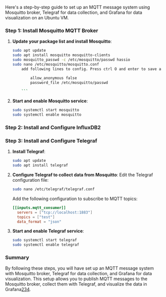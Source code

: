 Here's a step-by-step guide to set up an MQTT message system using Mosquitto broker, Telegraf for data collection, and Grafana for data visualization on an Ubuntu VM.

### Step 1: Install Mosquitto MQTT Broker
1. **Update your package list and install Mosquitto**:
    ```bash
    sudo apt update
    sudo apt install mosquitto mosquitto-clients
    sudo mosquitto_passwd -c /etc/mosquitto/passwd hassio
    sudo nano /etc/mosquitto/mosquitto.conf
        add following lines to config. Press ctrl O and enter to save and press ctrl X to exit nano

            allow_anonymous false
            password_file /etc/mosquitto/passwd

        ```

2. **Start and enable Mosquitto service**:
    ```bash
    sudo systemctl start mosquitto
    sudo systemctl enable mosquitto
    ```

### Step 2: Install and Configure InfluxDB2



### Step 3: Install and Configure Telegraf
1. **Install Telegraf**:
    ```bash
    sudo apt update
    sudo apt install telegraf
    ```

2. **Configure Telegraf to collect data from Mosquitto**:
    Edit the Telegraf configuration file:
    ```bash
    sudo nano /etc/telegraf/telegraf.conf
    ```
    Add the following configuration to subscribe to MQTT topics:
    ```toml
    [[inputs.mqtt_consumer]]
      servers = ["tcp://localhost:1883"]
      topics = ["test"]
      data_format = "json"
    ```

3. **Start and enable Telegraf service**:
    ```bash
    sudo systemctl start telegraf
    sudo systemctl enable telegraf
    ```



### Summary
By following these steps, you will have set up an MQTT message system with Mosquitto broker, Telegraf for data collection, and Grafana for data visualization. This setup allows you to publish MQTT messages to the Mosquitto broker, collect them with Telegraf, and visualize the data in Grafana[2](https://www.influxdata.com/blog/MQTT-Telegraf-InfluxDB-Cloud-v3-tutorial/)[3](https://itobey.dev/connecting-telegraf-to-mosquitto-with-influxdb/)[4](https://grafana.com/tutorials/stream-metrics-from-telegraf-to-grafana/).
